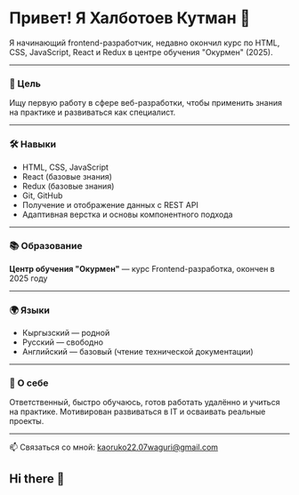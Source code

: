 # Привет! Я Халботоев Кутман 👋

Я начинающий frontend-разработчик, недавно окончил курс по HTML, CSS, JavaScript, React и Redux в центре обучения "Окурмен" (2025).

---

### 🎯 Цель  
Ищу первую работу в сфере веб-разработки, чтобы применить знания на практике и развиваться как специалист.

---

### 🛠️ Навыки  
- HTML, CSS, JavaScript  
- React (базовые знания)  
- Redux (базовые знания)  
- Git, GitHub  
- Получение и отображение данных с REST API  
- Адаптивная верстка и основы компонентного подхода  

---

### 📚 Образование  
**Центр обучения "Окурмен"** — курс Frontend-разработка, окончен в 2025 году

---

### 🌍 Языки  
- Кыргызский — родной  
- Русский — свободно  
- Английский — базовый (чтение технической документации)

---

### 🚀 О себе  
Ответственный, быстро обучаюсь, готов работать удалённо и учиться на практике. Мотивирован развиваться в IT и осваивать реальные проекты.

---

📫 Связаться со мной: kaoruko22.07waguri@gmail.com
## Hi there 👋

<!--
**Kaoruko-Wagur1/Kaoruko-Wagur1** is a ✨ _special_ ✨ repository because its `README.md` (this file) appears on your GitHub profile.

Here are some ideas to get you started:

- 🔭 I’m currently working on ...
- 🌱 I’m currently learning ...
- 👯 I’m looking to collaborate on ...
- 🤔 I’m looking for help with ...
- 💬 Ask me about ...
- 📫 How to reach me: ...
- 😄 Pronouns: ...
- ⚡ Fun fact: ...
-->
